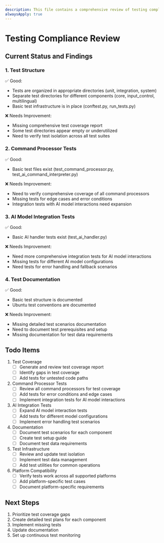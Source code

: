 ```yaml
---
description: This file contains a comprehensive review of testing compliance, including current status, findings, and todo items for improving test coverage and adherence to testing standards. It covers test structure, command processor tests, AI model integration tests, and documentation requirements.
alwaysApply: true
---
```


# Testing Compliance Review

## Current Status and Findings

### 1. Test Structure
✅ Good:
- Tests are organized in appropriate directories (unit, integration, system)
- Separate test directories for different components (core, input_control, multilingual)
- Basic test infrastructure is in place (conftest.py, run_tests.py)

❌ Needs Improvement:
- Missing comprehensive test coverage report
- Some test directories appear empty or underutilized
- Need to verify test isolation across all test suites

### 2. Command Processor Tests
✅ Good:
- Basic test files exist (test_command_processor.py, test_ai_command_interpreter.py)

❌ Needs Improvement:
- Need to verify comprehensive coverage of all command processors
- Missing tests for edge cases and error conditions
- Integration tests with AI model interactions need expansion

### 3. AI Model Integration Tests
✅ Good:
- Basic AI handler tests exist (test_ai_handler.py)

❌ Needs Improvement:
- Need more comprehensive integration tests for AI model interactions
- Missing tests for different AI model configurations
- Need tests for error handling and fallback scenarios

### 4. Test Documentation
✅ Good:
- Basic test structure is documented
- Ubuntu test conventions are documented

❌ Needs Improvement:
- Missing detailed test scenarios documentation
- Need to document test prerequisites and setup
- Missing documentation for test data requirements

## Todo Items

1. Test Coverage
   - [ ] Generate and review test coverage report
   - [ ] Identify gaps in test coverage
   - [ ] Add tests for untested code paths

2. Command Processor Tests
   - [ ] Review all command processors for test coverage
   - [ ] Add tests for error conditions and edge cases
   - [ ] Implement integration tests for AI model interactions

3. AI Integration Tests
   - [ ] Expand AI model interaction tests
   - [ ] Add tests for different model configurations
   - [ ] Implement error handling test scenarios

4. Documentation
   - [ ] Document test scenarios for each component
   - [ ] Create test setup guide
   - [ ] Document test data requirements

5. Test Infrastructure
   - [ ] Review and update test isolation
   - [ ] Implement test data management
   - [ ] Add test utilities for common operations

6. Platform Compatibility
   - [ ] Verify tests work across all supported platforms
   - [ ] Add platform-specific test cases
   - [ ] Document platform-specific requirements

## Next Steps
1. Prioritize test coverage gaps
2. Create detailed test plans for each component
3. Implement missing tests
4. Update documentation
5. Set up continuous test monitoring 